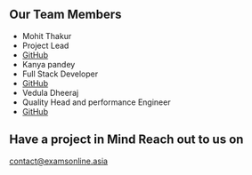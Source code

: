 ## Our Team Members

- Mohit Thakur
 - Project Lead
 - [GitHub](https://github.com/mohit497) 
- Kanya pandey
 - Full Stack Developer
 - [GitHub](https://github.com/kanyapandey) 
- Vedula Dheeraj
 - Quality Head and performance Engineer
 - [GitHub](https://github.com/dheeraj321)

## Have a project in Mind Reach out to us on
<contact@examsonline.asia>
